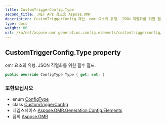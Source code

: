 ```yaml
---
title: CustomTriggerConfig.Type
second_title: .NET API 참조용 Aspose.OMR
description: CustomTriggerConfig 재산. omr 요소의 유형. JSON 직렬화를 위한 필수 필드.
type: docs
weight: 60
url: /ko/net/aspose.omr.generation.config.elements/customtriggerconfig/type/
---
```

## CustomTriggerConfig.Type property

omr 요소의 유형. JSON 직렬화를 위한 필수 필드.

```csharp
public override ConfigType Type { get; set; }
```

### 또한보십시오

* enum [ConfigType](../../../aspose.omr.generation.config.enums/configtype/)
* class [CustomTriggerConfig](../)
* 네임스페이스 [Aspose.OMR.Generation.Config.Elements](../../customtriggerconfig/)
* 집회 [Aspose.OMR](../../../)


